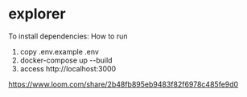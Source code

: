 # explorer

To install dependencies:
How to run
1. copy .env.example .env
2. docker-compose up --build
3. access http://localhost:3000

https://www.loom.com/share/2b48fb895eb9483f82f6978c485fe9d0

